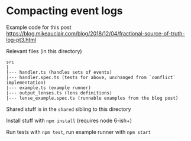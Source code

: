 # Compacting event logs

Example code for this post https://blog.mikeauclair.com/blog/2018/12/04/fractional-source-of-truth-log-pt3.html

Relevant files (in this directory)
```
src
|
|--- handler.ts (handles sets of events)
|--- handler.spec.ts (tests for above, unchanged from `conflict` implementation)
|--- example.ts (example runner)
|--- output_lenses.ts (lens definitions)
|--- lense_example.spec.ts (runnable examples from the blog post)
```

Shared stuff is in the `shared` sibling to this directory

Install stuff with `npm install` (requires node 6-ish+)

Run tests with `npm test`, run example runner with `npm start`
